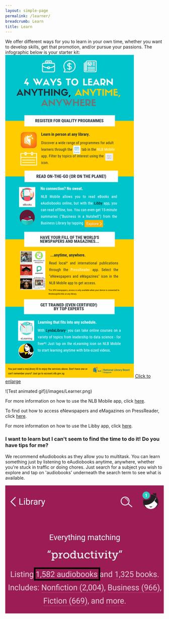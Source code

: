 ```yaml
---
layout: simple-page
permalink: /learner/
breadcrumb: Learn
title: Learn
---
```

We offer different ways for you to learn in your own time, whether you want to develop skills, get that promotion, and/or pursue your passions. The infographic below is your starter kit:<br>
![An infographic describing four ways to learn anytime, anywhere.](/images/Learner.png)
<a href="/images/Learner.png">Click to enlarge</a>

<p>
![Test animated gif](/images/Learner.png)
</p>

<head>
<meta name="viewport" content="width=device-width, initial-scale=1">
<style>
.accordion {
  background-color: #eee;
  color: #444;
  cursor: pointer;
  padding: 18px;
  width: 100%;
  border: none;
  text-align: left;
  outline: none;
  font-size: 20px;
  transition: 0.4s;
}

.active, .accordion:hover {
  background-color: #ccc;
}

.accordion:after {
  content: '\002B';
  color: #777;
  font-weight: bold;
  float: right;
  margin-left: 5px;
}

.active:after {
  content: "\2212";
}

.panel {
  padding: 0 18px;
  background-color: white;
  max-height: 0;
  overflow: hidden;
  transition: max-height 0.2s ease-out;
}
</style>
</head>

<body>

<p>For more information on how to use the NLB Mobile app, click <a href="/get-started-with/nlb-mobile/">here</a>.</p>
<p>To find out how to access eNewspapers and eMagazines on PressReader, click <a href="/get-started-with/PressReader/">here</a>.</p>
<p>For more information on how to use the Libby app, click <a href="/get-started-with/Libby/">here</a>.</p>
<h3>I want to learn but I can't seem to find the time to do it! Do you have tips for me?</h3>
       <p>We recommend eAudiobooks as they allow you to multitask. You can learn something just by listening to eAudiobooks anytime, anywhere, whether you're stuck in traffic or doing chores. Just search for a subject you wish to explore and tap on 'audiobooks' underneath the search term to see what is available.</p>
        <p><img src="/images/Libby_screenshot_audiobooksearch.jpg" alt="A screenshot showing how to filter search results by eAudiobooks.">        
        </p>

<script>
var acc = document.getElementsByClassName("accordion");
var i;
for (i = 0; i < acc.length; i++) {
  acc[i].addEventListener("click", function() {
    this.classList.toggle("active");
    var panel = this.nextElementSibling;
    if (panel.style.maxHeight){
      panel.style.maxHeight = null;
    } else {
      panel.style.maxHeight = panel.scrollHeight + "px";
    } 
  });
}
</script>
